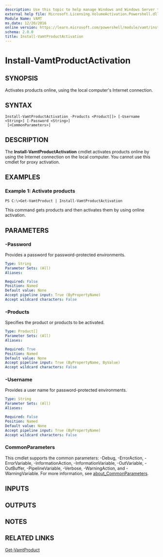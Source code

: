 ```yaml
---
description: Use this topic to help manage Windows and Windows Server technologies with Windows PowerShell.
external help file: Microsoft.Licensing.VolumeActivation.Powershell.dll-Help.xml
Module Name: VAMT
ms.date: 12/20/2016
online version: https://learn.microsoft.com/powershell/module/vamt/install-vamtproductactivation?view=windowsserver2016-ps&wt.mc_id=ps-gethelp
schema: 2.0.0
title: Install-VamtProductActivation
---
```


# Install-VamtProductActivation

## SYNOPSIS
Activates products online, using the local computer's Internet connection.

## SYNTAX

```
Install-VamtProductActivation -Products <Product[]> [-Username <String>] [-Password <String>]
 [<CommonParameters>]
```

## DESCRIPTION
The **Install-VamtProductActivation** cmdlet activates products online by using the Internet connection on the local computer.
You cannot use this cmdlet for proxy activation.

## EXAMPLES

### Example 1: Activate products
```
PS C:\>Get-VamtProduct | Install-VamtProductActivation
```

This command gets products and then activates them by using online activation.

## PARAMETERS

### -Password
Provides a password for password-protected environments.

```yaml
Type: String
Parameter Sets: (All)
Aliases: 

Required: False
Position: Named
Default value: None
Accept pipeline input: True (ByPropertyName)
Accept wildcard characters: False
```

### -Products
Specifies the product or products to be activated.

```yaml
Type: Product[]
Parameter Sets: (All)
Aliases: 

Required: True
Position: Named
Default value: None
Accept pipeline input: True (ByPropertyName, ByValue)
Accept wildcard characters: False
```

### -Username
Provides a user name for password-protected environments.

```yaml
Type: String
Parameter Sets: (All)
Aliases: 

Required: False
Position: Named
Default value: None
Accept pipeline input: True (ByPropertyName)
Accept wildcard characters: False
```

### CommonParameters
This cmdlet supports the common parameters: -Debug, -ErrorAction, -ErrorVariable, -InformationAction, -InformationVariable, -OutVariable, -OutBuffer, -PipelineVariable, -Verbose, -WarningAction, and -WarningVariable. For more information, see [about_CommonParameters](https://go.microsoft.com/fwlink/?LinkID=113216).

## INPUTS

## OUTPUTS

## NOTES

## RELATED LINKS

[Get-VamtProduct](./Get-VamtProduct.md)

